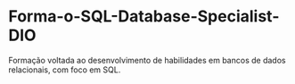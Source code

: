 # Forma-o-SQL-Database-Specialist-DIO
Formação voltada ao desenvolvimento de habilidades em bancos de dados relacionais, com foco em SQL.
